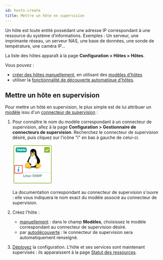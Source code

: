 ```yaml
---
id: hosts-create
title: Mettre un hôte en supervision
---
```


Un hôte est toute entité possédant une adresse IP correspondant à une ressource du système d’informations. Exemples : Un
serveur, une imprimante réseau, un serveur NAS, une base de données, une sonde de température, une caméra IP...

La liste des hôtes apparaît à la page **Configuration > Hôtes > Hôtes**.

Vous pouvez :
- [créer des hôtes manuellement](hosts.md), en utilisant des [modèles d'hôtes](hosts-templates.md)
- utiliser la [fonctionnalité de découverte automatique d'hôtes](../discovery/introduction.md).

## Mettre un hôte en supervision

Pour mettre un hôte en supervision, le plus simple est de lui attribuer un [modèle](hosts-templates.md) issu d'un [connecteur de supervision](../pluginpacks.md) : 

1. Pour connaître le nom du modèle correspondant à un connecteur de supervision, allez à la page **Configuration > Gestionnaire de connecteurs de supervision**. Recherchez le connecteur de supervision désiré, puis cliquez sur l'icône "i" en bas à gauche de celui-ci. 

    ![image](../../assets/configuration/pluginpacks/doc.png)

    La documentation correspondant au connecteur de supervision s'ouvre : elle vous indiquera le nom exact du modèle associé au connecteur de supervision.

2. Créez l'hôte :

    - [manuellement](hosts.md) : dans le champ **Modèles**, choisissez le modèle correspondant au connecteur de supervision désiré.
    - par [autodécouverte](../discovery/hosts-discovery.md) : le connecteur de supervision sera automatiquement renseigné.

3. [Déployez](../monitoring-servers/deploying-a-configuration.md) la configuration. L'hôte et ses services sont maintenant supervisés : ils apparaissent à la page [Statut des ressources](../../alerts-notifications/resources-status.md).